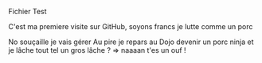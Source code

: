 Fichier Test

C'est ma premiere visite sur GitHub, soyons francs je lutte comme un porc

No souçaille je vais gérer
Au pire je repars au Dojo devenir un porc ninja et je lâche tout tel un gros lâche ? 
=> naaaan t'es un ouf !
